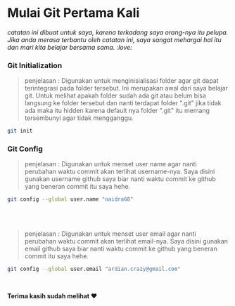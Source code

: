 # Mulai Git Pertama Kali


*catatan ini dibuat untuk saya, karena terkadang saya orang-nya itu pelupa. Jika anda merasa terbantu oleh catatan ini, saya sangat mehargai hal itu dan mari kita belajar bersama sama. :love:*


### Git Initialization

> penjelasan : Digunakan untuk menginisialisasi folder agar git dapat terintegrasi pada folder tersebut. Ini merupakan awal dari saya belajar git. Untuk melihat apakah folder sudah ada git atau belum bisa langsung ke folder tersebut dan nanti terdapat folder ".git" jika tidak ada maka itu hidden karena default nya folder ".git" itu memang tersembunyi agar tidak mengganggu.

```bash
git init
```


### Git Config

> penjelasan : Digunakan untuk menset user name agar nanti perubahan waktu commit akan terlihat username-nya. Saya disini gunakan username github saya biar nanti waktu commit ke github yang beneran commit itu saya hehe.

```bash
git config --global user.name "naidra68"
```

<br><br>

> penjelasan : Digunakan untuk menset user email agar nanti perubahan waktu commit akan terlihat email-nya. Saya disini gunakan email github saya biar nanti waktu commit ke github yang beneran commit itu saya hehe.

```bash
git config --global user.email "ardian.crazy@gmail.com"
```

<br>

**Terima kasih sudah melihat :heart:**